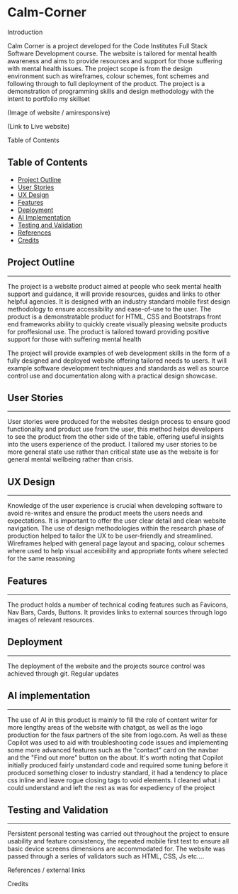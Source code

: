 ﻿# Calm-Corner

Introduction

Calm Corner is a project developed for the Code Institutes Full Stack Software Development course. The website is tailored for mental health awareness and aims to provide resources and support for those suffering with mental health issues. The project scope is from the design environment such as wireframes, colour schemes, font schemes and following through to full deployment of the product. The project is a demonstration of programming skills and design methodology with the intent to portfolio my skillset

(Image of website / amiresponsive)

(Link to Live website)

Table of Contents
## Table of Contents
- [Project Outline](#project-outline)
- [User Stories](#user-stories)
- [UX Design](#ux-design)
- [Features](#features)
- [Deployment](#deployment)
- [AI Implementation](#ai-implementation)
- [Testing and Validation](#testing-and-validation)
- [References](#references)
- [Credits](#credits)

## Project Outline
---------------
The project is a website product aimed at people who seek mental health support and guidance, it will provide resources, guides and links to other helpful agencies. It is designed with an industry standard mobile first design methodology to ensure accessibility and ease-of-use to the user. The product is a demonstratable product for HTML, CSS and Bootstraps front end frameworks ability to quickly create visually pleasing website products for proffesional use. The product is tailored toward providing positive support for those with suffering mental health

The project will provide examples of web development skills in the form of a fully designed and deployed website offering tailored needs to users. It will example software development techniques and standards as well as source control use and documentation along with a practical design showcase.

## User Stories
------------
User stories were produced for the websites design process to ensure good functionality and product use from the user, this method helps developers to see the product from the other side of the table, offering useful insights into the users experience of the product. I tailored my user stories to be more general state use rather than critical state use as the website is for general mental wellbeing rather than crisis.

## UX Design
---------
Knowledge of the user experience is crucial when developing software to avoid re-writes and ensure the product meets the users needs and expectations. It is important to offer the user clear detail and clean website navigation. The use of design methodologies within the research phase of production helped to tailor the UX to be user-friendly and streamlined. Wireframes helped with general page layout and spacing, colour schemes where used to help visual accesibility and appropriate fonts where selected for the same reasoning

## Features
--------
The product holds a number of technical coding features such as Favicons, Nav Bars, Cards, Buttons. It provides links to external sources through logo images of relevant resources.

## Deployment
----------
The deployment of the website and the projects source control was achieved through git. Regular updates

## AI implementation
-----------------
The use of AI in this product is mainly to fill the role of content writer for more lengthy areas of the website with chatgpt, as well as the logo production for the faux partners of the site from logo.com. As well as these Copilot was used to aid with troubleshooting code issues and implementing some more advanced features such as the "contact" card on the navbar and the "Find out more" button on the about. It's worth noting that Copilot initially produced fairly unstandard code and required some tuning before it produced something closer to industry standard, it had a tendency to place css inline and leave rogue closing tags to void elements. I cleaned what i could understand and left the rest as was for expediency of the project

## Testing and Validation
----------------------
Persistent personal testing was carried out throughout the project to ensure usability and feature consistency, the repeated mobile first test to ensure all basic device screens dimensions are accommodated for. The website was passed through a series of validators such as HTML, CSS, Js etc….

References / external links

Credits




